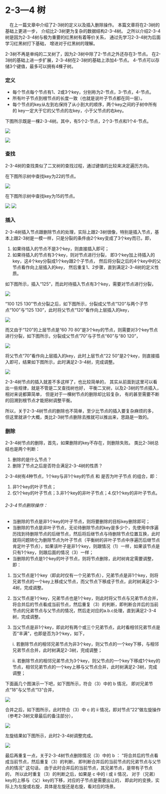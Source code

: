 # 2-3—4 树

 在上一篇文章中介绍了2-3树的定义以及插入删除操作。
本篇文章将在2-3树的基础上更进一步，
介绍比2-3树更为复杂的数据结构2-3-4树。
之所以介绍2-3-4树是因为2-3-4树与极为重要的红黑树有着等价关系，
通过先学习2-3-4树为后面学习红黑树打下基础，
增进对于红黑树的理解。

2-3树不再是单纯的二叉树了，因为2-3树中除了2-节点之外还存在3-节点。
在2-3树的基础上进一步扩展，2-3-4树在2-3树的基础上添加4-节点。
4-节点可以存储3个键值，最多可以拥有4棵子树。

### 定义

* 每个节点每个节点有1、2或3个key，分别称为2-节点，3-节点，4-节点。
* 所有叶子节点到根节点的长度一致（也就是说叶子节点都在同一层）。
* 每个节点的key从左到右保持了从小到大的顺序，两个key之间的子树中所有的 key一定大于它的父节点的左key，小于父节点的右key。

下图所示既是一棵2-3-4树。其中，有5个2-节点，2个3-节点和1个4-节点。

![](../image/c2/2-3-4tree-1.png)

![](../image/c2/2-3-4tree-5.png)

### 查找

2-3-4树的查找类似了二叉树的查找过程，通过键值的比较来决定遍历方向。

在下图所示树中查找key为22的节点。

![](../image/c2/2-3-4tree-2.png)

在下图所示树中查找key为15的节点。

![](../image/c2/2-3-4tree-3.png)
![](../image/c2/2-3-4tree-4.png)

### 插入

2-3-4树插入节点跟删除节点的处理，实际上跟2-3树很像，特别是插入节点，基本上跟2-3树是一模一样，只是分裂的条件由2个key变成了3个key而已，即，

1. 如果待插入的节点不是3个key，则直接插入即可；
2. 如果待插入的节点有3个key，则对节点进行分裂，
即3个key加上待插入的key，这4个key分裂成1个key跟2个子节点，
然后将分裂之后的4个key中的父节点看作向上层插入的key，
然后重复1、2步骤，直到满足2-3-4树的定义性质。

如下图所示，插入“125”，而此时待插入节点有3个key，需要对节点进行分裂，

![](../image/c2/2-3-4tree-6.png)

“100 125 130”节点分裂之后，如下图所示，分裂成父节点“120”与两个子节点“100”与“125 130”，此时将父节点“120”看作向上层插入的key，

![](../image/c2/2-3-4tree-7.png)

而又由于“120”的上层节点是“60 70 80”是3个key的节点，则需要对3个key节点进行分裂，如下图所示，分裂成父节点”70”与子节点“60”与“80 120”，

![](../image/c2/2-3-4tree-8.png)

将父节点“70”看作向上层插入的key，此时上层节点“22 50”是2个key，则直接插入即可，结果如下图所示，此时满足2-3-4树，完成调整。

![](../image/c2/2-3-4tree-9.png)

2-3-4树节点的插入就差不多这样了，也比较简单的，
其实从前面到这里可以看出一些规律，就是不管是二叉查找树也好，
平衡二叉树，以及2-3树的节点插入，相对来说都算简单，
但是对于一棵树节点的删除却比较复杂，
有的甚至需要不断的回溯到根节点才能把树调整平衡。

所以，关于2-3-4树节点的删除也不简单，至少比节点的插入要复杂麻烦的多，
但这里就讲个大概，类比2-3树节点删除去推就可以推出来，思路是一致的。

### 删除

2-3-4树节点的删除，首先，如果删除的key不存在，则删除失败。
类比2-3树总结也是两个判断：

1. 删除的是什么节点？
2. 删除了节点之后是否符合满足2-3-4树的性质？

2-3-4树有4种节点，1个key与非1个key的节点 和 是否为叶子节点 的组合，即：

1. 非1个key的叶子节点；
2. 仅1个key的叶子节点；3.非1个key的非叶子节点；4.仅1个key的非叶子节点。

###### 2-3-4节点删除操作：

* 当删除的节点是非1个key的叶子节点，则将要删除的目标key删除即可；
* 当删除的节点是非叶子节点，无论待删除节点的key是多少个，先使用中序遍历找到待删除节点的后继节点，然后将后继节点与待删除节点位置互换，此时就将问题转化为删除节点为叶子节点（平衡树的非叶子节点中序遍历后继节点肯定叶子节点），如果该叶子是非1个key，则跟情况（1）一样，如果该节点是只有1个key，则跟后面的情况（3）一样；
* 当删除的节点是1个key的叶子节点，则将节点删除，此时树肯定需要调整，即：

 1. 当父节点是1个key（即此时仅有一个兄弟节点），兄弟节点是非1个key，则将兄弟节点的一个key上移成父节点，而父节点下移成子节点，此时树满足2-3-4树，完成调整。
 2. 当父节点是1个key，兄弟节点也是1个key，则此时将父节点与兄弟节点合并，将合并后的节点看成当前节点，然后重复（3）的判断，即判断合并后的当前节点的兄弟节点与父节点的情况，然后走对应的a.b.c处理，直到满足2-3-4树，完成调整。
 3. 当父节点是非1个key，即此时有两个或三个兄弟节点，此时看相邻兄弟节点是否“丰满”，也即是否为3个key，如下，

    i. 若删除节点的相邻兄弟节点为非3个key，则父节点的一个key下移，与相邻兄弟节点合并，此时树满足2-3树，完成调整；
    
    ii. 若删除节点的相邻兄弟节点为3个key，则父节点的一个key下移成1个key的节点，相邻兄弟节点的一个key上移与父节点合并，此时树满足2-3树，完成调整；


下面画几个图演示一下吧，如下图所示，符合（3）中的 b 情况，
即对兄弟节点“18”与父节点“13”合并，

![](../image/c2/2-3-4tree-10.png)


合并之后，如下图所示，此时符合（3）中 c 的 ii 情况，即对节点“22”做左旋操作（参考2-3树文章最后的备注部分），

![](../image/c2/2-3-4tree-11.png)

左旋结果如下图所示，此时2-3-4树调整完成。

![](../image/c2/2-3-4tree-12.png)

最后再重复一点，关于2-3-4树节点删除情况（3）中的 b ：
“将合并后的节点看成当前节点，然后重复（3）的判断，
即判断合并后的当前节点的兄弟节点与父节点的情况” 这句话，
由于此时合并后的当前节点，其兄弟节点，是带有子节点的，
所以此时重复（3）的判断之后，如果是 c 中的 i 或 ii 情况，
对于（兄弟）key的上移与（父）key的下移，对应的子节点是需要出让的，
即此时的变换，实际上为左旋或右旋，具体是左旋还是右旋，看对应的场景。
